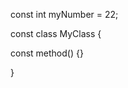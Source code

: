 




const int myNumber = 22;

[//]: # (Cannot be extended)
const class MyClass {


  [//]: # (Cannot be overriden)
  const method() {}

}





